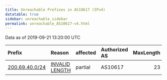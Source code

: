 ```yaml
---
title: Unreachable Prefixes in AS10617 (IPv4)
datatable: true
sidebar: unreachable_sidebar
permalink: unreachable_AS10617-v4.html
---
```


Data as of 2019-09-21 13:20:00 UTC


<div class="datatable-begin"></div>

| Prefix                                                 | Reason                                                                                                   | affected   | Authorized AS   |   MaxLength | Anchor                                         |   unreachable /24s |
|:-------------------------------------------------------|:---------------------------------------------------------------------------------------------------------|:-----------|:----------------|------------:|:-----------------------------------------------|-------------------:|
| [200.69.40.0/24](https://stat.ripe.net/200.69.40.0/24) | [INVALID LENGTH](https://rpki-validator.ripe.net/announcement-preview?asn=AS10617&prefix=200.69.40.0/24) | partial    | AS10617         |          23 | [LACNIC](unreachable_LACNIC_RPKI_Root-v4.html) |                  1 |

<div class="datatable-end"></div>